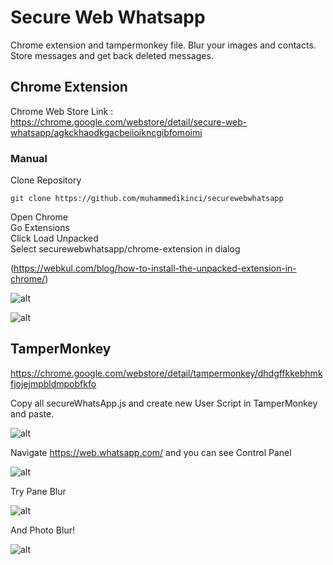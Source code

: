 # Secure Web Whatsapp
Chrome extension and tampermonkey file. Blur your images and contacts. Store messages and get back deleted messages.

## Chrome Extension

Chrome Web Store Link : https://chrome.google.com/webstore/detail/secure-web-whatsapp/agkckhaodkgacbeiioikncgibfomoimi

### Manual
Clone Repository
```console
git clone https://github.com/muhammedikinci/securewebwhatsapp
```
Open Chrome<br>
Go Extensions<br>
Click Load Unpacked<br>
Select securewebwhatsapp/chrome-extension in dialog

(https://webkul.com/blog/how-to-install-the-unpacked-extension-in-chrome/)

![alt](https://image.prntscr.com/image/ruCp4-30QCqzqd8djuV05g.png)

![alt](https://image.prntscr.com/image/rbSbiCCuTfa5azUQmlAn4Q.png)

## TamperMonkey

https://chrome.google.com/webstore/detail/tampermonkey/dhdgffkkebhmkfjojejmpbldmpobfkfo

Copy all secureWhatsApp.js and create new User Script in TamperMonkey and paste.

![alt](https://image.prntscr.com/image/R9kCcxOPT7iCrksLFegbKw.png)

Navigate https://web.whatsapp.com/ and you can see Control Panel

![alt](https://image.prntscr.com/image/LTXLewa0R7CsqjSli7NnXg.png)

Try Pane Blur

![alt](https://image.prntscr.com/image/kHutsY1dQA2IbF86tfl-MQ.png)

And Photo Blur!

![alt](https://image.prntscr.com/image/H28V0PFTQTi4gnIeNAHmvQ.png)
